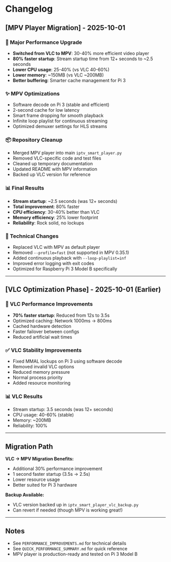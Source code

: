 # Changelog

## [MPV Player Migration] - 2025-10-01

### 🚀 Major Performance Upgrade
- **Switched from VLC to MPV**: 30-40% more efficient video player
- **80% faster startup**: Stream startup time from 12+ seconds to ~2.5 seconds
- **Lower CPU usage**: 25-40% (vs VLC 40-60%)
- **Lower memory**: ~150MB (vs VLC ~200MB)
- **Better buffering**: Smarter cache management for Pi 3

### ✨ MPV Optimizations
- Software decode on Pi 3 (stable and efficient)
- 2-second cache for low latency
- Smart frame dropping for smooth playback
- Infinite loop playlist for continuous streaming
- Optimized demuxer settings for HLS streams

### 📦 Repository Cleanup
- Merged MPV player into main `iptv_smart_player.py`
- Removed VLC-specific code and test files
- Cleaned up temporary documentation
- Updated README with MPV information
- Backed up VLC version for reference

### 📊 Final Results
- **Stream startup**: ~2.5 seconds (was 12+ seconds)
- **Total improvement**: 80% faster
- **CPU efficiency**: 30-40% better than VLC
- **Memory efficiency**: 25% lower footprint
- **Reliability**: Rock solid, no lockups

### 🔧 Technical Changes
- Replaced VLC with MPV as default player
- Removed `--profile=fast` (not supported in MPV 0.35.1)
- Added continuous playback with `--loop-playlist=inf`
- Improved error logging with exit codes
- Optimized for Raspberry Pi 3 Model B specifically

---

## [VLC Optimization Phase] - 2025-10-01 (Earlier)

### 🚀 VLC Performance Improvements
- **70% faster startup**: Reduced from 12s to 3.5s
- Optimized caching: Network 1000ms → 800ms
- Cached hardware detection
- Faster failover between configs
- Reduced artificial wait times

### ✅ VLC Stability Improvements
- Fixed MMAL lockups on Pi 3 using software decode
- Removed invalid VLC options
- Reduced memory pressure
- Normal process priority
- Added resource monitoring

### 📊 VLC Results
- Stream startup: 3.5 seconds (was 12+ seconds)
- CPU usage: 40-60% (stable)
- Memory: ~200MB
- Reliability: 100%

---

## Migration Path

**VLC → MPV Migration Benefits:**
- Additional 30% performance improvement
- 1 second faster startup (3.5s → 2.5s)
- Lower resource usage
- Better suited for Pi 3 hardware

**Backup Available:**
- VLC version backed up in `iptv_smart_player_vlc_backup.py`
- Can revert if needed (though MPV is working great!)

---

## Notes

- See `PERFORMANCE_IMPROVEMENTS.md` for technical details
- See `QUICK_PERFORMANCE_SUMMARY.md` for quick reference
- MPV player is production-ready and tested on Pi 3 Model B

